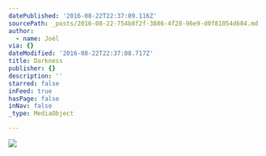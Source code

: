 ```yaml
---
datePublished: '2016-08-22T22:37:09.116Z'
sourcePath: _posts/2016-08-22-754b8f2f-3886-4f28-96e9-d0f81054d684.md
author:
  - name: Joël
via: {}
dateModified: '2016-08-22T22:37:08.717Z'
title: Darkness
publisher: {}
description: ''
starred: false
inFeed: true
hasPage: false
inNav: false
_type: MediaObject

---
```

![](https://imgflo.herokuapp.com/graph/vahj1ThiexotieMo/fdcea2f355d19727f99544e6caf1d312/croprotate.jpg?cropheight=2448&cropwidth=2448&degrees=-90&input=https%3A%2F%2Fthe-grid-user-content.s3-us-west-2.amazonaws.com%2F1db7fdfd-7284-41da-aff9-a92094375e1f.jpg&x=0&y=0)
